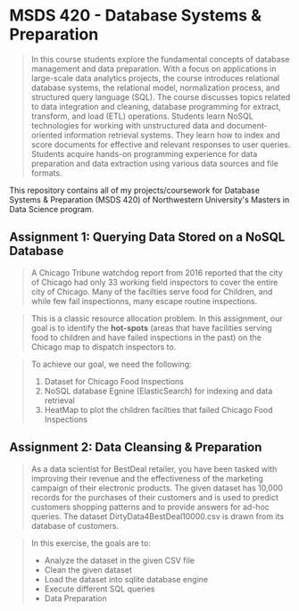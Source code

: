 # MSDS 420 - Database Systems & Preparation
>In this course students explore the fundamental concepts of database management and data preparation. With a focus on applications in large-scale data analytics projects, the course introduces relational database systems, the relational model, normalization process, and structured query language (SQL). The course discusses topics related to data integration and cleaning, database programming for extract, transform, and load (ETL) operations. Students learn NoSQL technologies for working with unstructured data and document-oriented information retrieval systems. They learn how to index and score documents for effective and relevant responses to user queries. Students acquire hands-on programming experience for data preparation and data extraction using various data sources and file formats.

This repository contains all of my projects/coursework for Database Systems & Preparation (MSDS 420) of Northwestern University's Masters in Data Science program.

## Assignment 1: Querying Data Stored on a NoSQL Database
> A Chicago Tribune watchdog report from 2016 reported that the city of Chicago had only 33 working field inspectors to cover the entire city of Chicago. Many of the facilties serve food for Children, and while few fail inspectionns, many escape routine inspections.

> This is a classic resource allocation problem. In this assignment, our goal is to identify the **hot-spots** (areas that have facilities serving food to children and have failed inspections in the past) on the Chicago map to dispatch inspectors to.

> To achieve our goal, we need the following:
> 1. Dataset for Chicago Food Inspections
> 2. NoSQL database Egnine (ElasticSearch) for indexing and data retrieval
> 3. HeatMap to plot the children facilties that failed Chicago Food Inspections

## Assignment 2: Data Cleansing & Preparation
> As a data scientist for BestDeal retailer, you have been tasked with improving their revenue and the effectiveness of the marketing campaign of their electronic products. The given dataset has 10,000 records for the purchases of their customers and is used to predict customers shopping patterns and to provide answers for ad-hoc queries. The dataset DirtyData4BestDeal10000.csv is drawn from its database of customers.

> In this exercise, the goals are to:
> - Analyze the dataset in the given CSV file
> - Clean the given dataset
> - Load the dataset into sqlite database engine
> - Execute different SQL queries
> - Data Preparation
